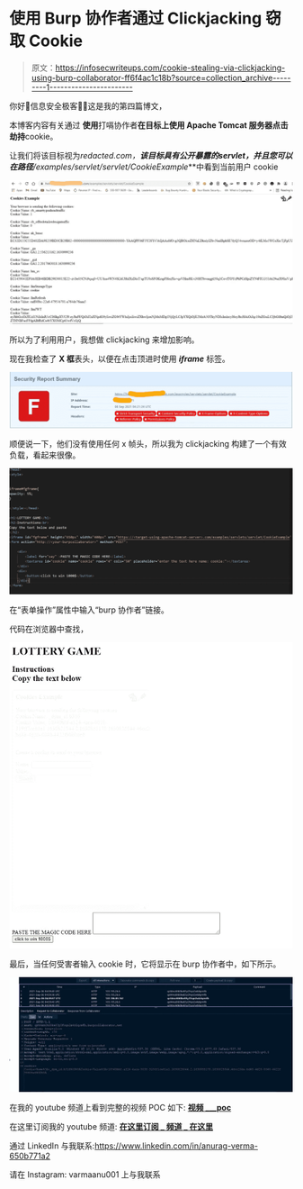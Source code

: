 # 使用 Burp 协作者通过 Clickjacking 窃取 Cookie

> 原文：<https://infosecwriteups.com/cookie-stealing-via-clickjacking-using-burp-collaborator-ff6f4ac1c18b?source=collection_archive---------1----------------------->

你好👋信息安全极客👨‍💻这是我的第四篇博文，

本博客内容有关通过 **使用**打嗝协作者**在目标上使用 Apache Tomcat 服务器点击劫持**cookie。

让我们将该目标视为**redacted.com，**该目标具有公开暴露的*servlet*，并且您可以在路径***/examples/servlet/servlet/CookieExample***中看到当前用户 cookie

![](img/ff6d5d9813beac9d116285ec4a6172f9.png)

所以为了利用用户，我想做 clickjacking 来增加影响。

现在我检查了 **X 框**表头，以便在点击顶进时使用 ***iframe*** 标签。

![](img/8e032b1705f026f3a2b1a766a0548667.png)

顺便说一下，他们没有使用任何 x 帧头，所以我为 clickjacking 构建了一个有效负载，看起来很像。

![](img/8ed9b02f08313a4ca7f84654639ebd69.png)

在“表单操作”属性中输入“burp 协作者”链接。

代码在浏览器中查找，

![](img/1e9c55afcbfe112887aebfafabd64225.png)

最后，当任何受害者输入 cookie 时，它将显示在 burp 协作者中，如下所示。

![](img/01da13ca50a099250de3a226cfd052e8.png)

在我的 youtube 频道上看到完整的视频 POC 如下: [**视频 ___poc**](https://youtu.be/CFbHX4_9ctU)

在这里订阅我的 youtube 频道: [**在这里订阅 _ 频道 _ 在这里**](https://www.youtube.com/channel/UCq7-Qf45etdk0qc35I_n7PQ?sub_confirmation=1)

通过 LinkedIn 与我联系:https://www.linkedin.com/in/anurag-verma-650b771a2

请在 Instagram: varmaanu001 上与我联系